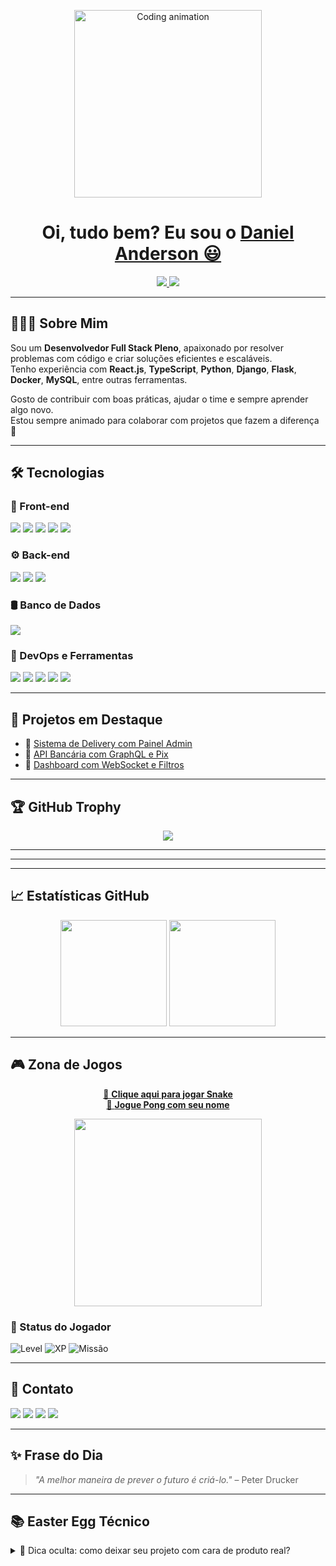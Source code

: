 <!-- Banner animado -->
<p align="center">
  <img src="https://media.giphy.com/media/qgQUggAC3Pfv687qPC/giphy.gif" width="300" alt="Coding animation" />
</p>

<h1 align="center">
  Oi, tudo bem? Eu sou o  
  <a href="https://www.linkedin.com/in/daniel-anderson-739bb31a9/" target="_blank">Daniel Anderson 😃</a>
</h1>



<p align="center">
  <a href="https://danielanderson.vercel.app/" target="_blank">
    <img src="https://img.shields.io/badge/%F0%9F%9A%80%20Acessar%20Portf%C3%B3lio-black?style=for-the-badge&logo=firefox&logoColor=white"/>
  </a>
  <a href="https://github.com/danielandersonBC96/sistema-delivery">
    <img src="https://img.shields.io/badge/🍔%20Ver%20Sistema%20Delivery-%2300C853?style=for-the-badge&logo=vercel&logoColor=white" />
  </a>
</p>

---

## 👨🏿‍💻 Sobre Mim

Sou um **Desenvolvedor Full Stack Pleno**, apaixonado por resolver problemas com código e criar soluções eficientes e escaláveis.  
Tenho experiência com **React.js**, **TypeScript**, **Python**, **Django**, **Flask**, **Docker**, **MySQL**, entre outras ferramentas.

Gosto de contribuir com boas práticas, ajudar o time e sempre aprender algo novo.  
Estou sempre animado para colaborar com projetos que fazem a diferença 🚀

---

## 🛠️ Tecnologias

### 🚀 Front-end
<div>
  <img src="https://img.shields.io/badge/React-20232A?style=for-the-badge&logo=react&logoColor=61DAFB"/>
  <img src="https://img.shields.io/badge/TypeScript-007ACC?style=for-the-badge&logo=typescript&logoColor=white"/>
  <img src="https://img.shields.io/badge/JavaScript-F7DF1E?style=for-the-badge&logo=javascript&logoColor=black"/>
  <img src="https://img.shields.io/badge/HTML5-E34F26?style=for-the-badge&logo=html5&logoColor=white"/>
  <img src="https://img.shields.io/badge/CSS3-1572B6?style=for-the-badge&logo=css3&logoColor=white"/>
</div>

### ⚙️ Back-end
<div>
  <img src="https://img.shields.io/badge/Python-3776AB?style=for-the-badge&logo=python&logoColor=white"/>
  <img src="https://img.shields.io/badge/Django-092E20?style=for-the-badge&logo=django&logoColor=white"/>
  <img src="https://img.shields.io/badge/Flask-000000?style=for-the-badge&logo=flask&logoColor=white"/>
</div>

### 🛢️ Banco de Dados
<div>
  <img src="https://img.shields.io/badge/MySQL-005C84?style=for-the-badge&logo=mysql&logoColor=white"/>
</div>

### 🧰 DevOps e Ferramentas
<div>
  <img src="https://img.shields.io/badge/Docker-2496ED?style=for-the-badge&logo=docker&logoColor=white"/>
  <img src="https://img.shields.io/badge/Kubernetes-326CE5?style=for-the-badge&logo=kubernetes&logoColor=white"/>
  <img src="https://img.shields.io/badge/Git-F05032?style=for-the-badge&logo=git&logoColor=white"/>
  <img src="https://img.shields.io/badge/Jira-0052CC?style=for-the-badge&logo=jira&logoColor=white"/>
  <img src="https://img.shields.io/badge/DBeaver-543994?style=for-the-badge&logo=dbeaver&logoColor=white"/>
</div>

---

## 📌 Projetos em Destaque

- 🔗 [Sistema de Delivery com Painel Admin](https://github.com/danielandersonBC96/sistema-delivery)  
- 🔗 [API Bancária com GraphQL e Pix](https://github.com/danielandersonBC96/api-bancaria-pix)  
- 🔗 [Dashboard com WebSocket e Filtros](https://github.com/danielandersonBC96/admin-dashboard-orders)  

---

## 🏆 GitHub Trophy

<p align="center">
  <img src="https://github-profile-trophy.vercel.app/?username=danielandersonBC96&theme=dracula&row=2&column=4&no-frame=true&margin-w=15"/>
</p>

---


---



---

## 📈 Estatísticas GitHub

<div align="center">
  <img height="170em" src="https://github-readme-stats.vercel.app/api?username=danielandersonBC96&show_icons=true&theme=dracula&include_all_commits=true&count_private=true"/>
  <img height="170em" src="https://github-readme-stats.vercel.app/api/top-langs/?username=danielandersonBC96&layout=compact&langs_count=10&theme=dracula"/>
</div>

---

## 🎮 Zona de Jogos

<p align="center">
  <a href="https://playsnake.org" target="_blank">🐍 <b>Clique aqui para jogar Snake</b></a><br />
  <a href="https://danielandersonBC96.github.io/ping-pong-game" target="_blank">🏓 <b>Jogue Pong com seu nome</b></a>
</p>

<p align="center">
  <img src="https://media.giphy.com/media/3o7TKHyk3H87T9cQzq/giphy.gif" width="300"/>
</p>

### 👾 Status do Jogador

![Level](https://img.shields.io/badge/Nível-99%2F100-green?style=for-the-badge&logo=visualstudio)
![XP](https://img.shields.io/badge/XP-5420%2F5500-blue?style=for-the-badge&logo=opencollective)
![Missão](https://img.shields.io/badge/Missão-Resolver%20bugs%20críticos-critical?style=for-the-badge&logo=vercel)

---

## 💬 Contato

<a href="mailto:dev.danielanderson@gmail.com.br"><img src="https://img.shields.io/badge/Email-D14836?style=for-the-badge&logo=gmail&logoColor=white"/></a>
<a href="https://www.linkedin.com/in/daniel-anderson-739bb31a9/" target="_blank"><img src="https://img.shields.io/badge/-LinkedIn-%230077B5?style=for-the-badge&logo=linkedin&logoColor=white"/></a>
<a href="https://wa.me/5592982869627" target="_blank"><img src="https://img.shields.io/badge/-WhatsApp-25D366?style=for-the-badge&logo=whatsapp&logoColor=white"/></a>
<a href="https://danielanderson.vercel.app/" target="_blank"><img src="https://img.shields.io/badge/Portfólio-000000?style=for-the-badge&logo=vercel&logoColor=white"/></a>

---

## ✨ Frase do Dia

> _"A melhor maneira de prever o futuro é criá-lo."_ – Peter Drucker

---

## 📚 Easter Egg Técnico

<details>
<summary>🧠 Dica oculta: como deixar seu projeto com cara de produto real?</summary>

- ✅ Tenha uma demo online
- ✅ Mostre um GIF de uso
- ✅ Tenha uma documentação de API (Postman ou Swagger)
- ✅ Faça deploy com automação (CI/CD)
- ✅ Testes automatizados mesmo que simples
</details>






